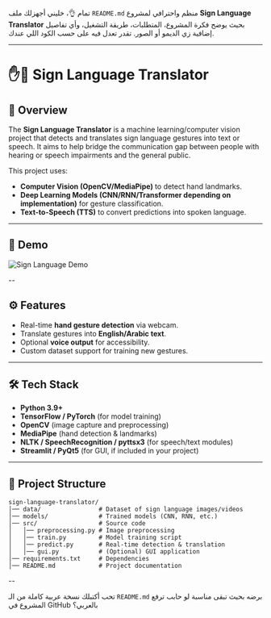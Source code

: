 تمام 👌، خليني أجهزلك ملف `README.md` منظم واحترافي لمشروع **Sign Language Translator** بحيث يوضح فكرة المشروع، المتطلبات، طريقة التشغيل، وأي تفاصيل إضافية زي الديمو أو الصور. تقدر تعدل فيه على حسب الكود اللي عندك.

---

# ✋🤟 Sign Language Translator

## 📌 Overview

The **Sign Language Translator** is a machine learning/computer vision project that detects and translates sign language gestures into text or speech.
It aims to help bridge the communication gap between people with hearing or speech impairments and the general public.

This project uses:

* **Computer Vision (OpenCV/MediaPipe)** to detect hand landmarks.
* **Deep Learning Models (CNN/RNN/Transformer depending on implementation)** for gesture classification.
* **Text-to-Speech (TTS)** to convert predictions into spoken language.

---

## 🎥 Demo
![Sign Language Demo](images/demo.png)




--

## ⚙️ Features

* Real-time **hand gesture detection** via webcam.
* Translate gestures into **English/Arabic text**.
* Optional **voice output** for accessibility.
* Custom dataset support for training new gestures.

---

## 🛠️ Tech Stack

* **Python 3.9+**
* **TensorFlow / PyTorch** (for model training)
* **OpenCV** (image capture and preprocessing)
* **MediaPipe** (hand detection & landmarks)
* **NLTK / SpeechRecognition / pyttsx3** (for speech/text modules)
* **Streamlit / PyQt5** (for GUI, if included in your project)

---

## 📂 Project Structure

```
sign-language-translator/
│── data/                # Dataset of sign language images/videos
│── models/              # Trained models (CNN, RNN, etc.)
│── src/                 # Source code
│   │── preprocessing.py # Image preprocessing
│   │── train.py         # Model training script
│   │── predict.py       # Real-time detection & translation
│   │── gui.py           # (Optional) GUI application
│── requirements.txt     # Dependencies
│── README.md            # Project documentation
```

--

تحب أكتبلك نسخة عربية كاملة من الـ `README.md` برضه بحيث تبقى مناسبة لو حابب ترفع المشروع في GitHub بالعربي؟
